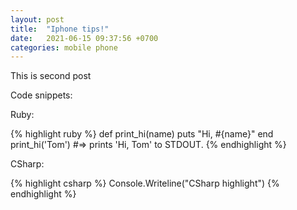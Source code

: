 ```yaml
---
layout: post
title:  "Iphone tips!"
date:   2021-06-15 09:37:56 +0700
categories: mobile phone
---
```


This is second post


Code snippets:

Ruby:

{% highlight ruby %}
def print_hi(name)
  puts "Hi, #{name}"
end
print_hi('Tom')
#=> prints 'Hi, Tom' to STDOUT.
{% endhighlight %}

CSharp:

{% highlight csharp %}
Console.Writeline("CSharp highlight")
{% endhighlight %}

[jekyll-docs]: https://jekyllrb.com/docs/home
[jekyll-gh]:   https://github.com/jekyll/jekyll
[jekyll-talk]: https://talk.jekyllrb.com/
